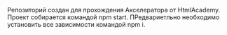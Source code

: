Репозиторий создан для прохождения Акселератора от HtmlAcademy.
Проект собирается командой npm start. ПРедвариетльно необходимо установить все зависимости командой npm i. 
